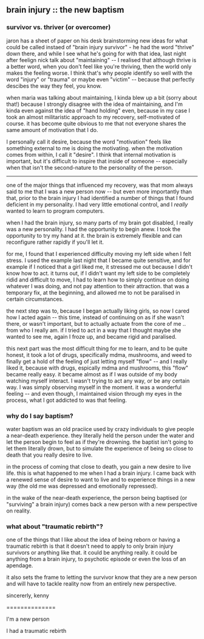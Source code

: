## brain injury :: the new baptism

### survivor vs. thriver (or overcomer)

jaron has a sheet of paper on his desk brainstorming new ideas for what could be called instaed of "brain injury survivor" - he had the word "thrive" down there, and while I see what he's going for with that idea, last night after feelign nick talk about "maintaining" -- I realised that although thrive is a better word, when you don't feel like you're thriving, then the world only makes the feeling worse. I think that's why people identify so well with the word "injury" or "trauma" or maybe even "victim" -- because that perfectly descibes the way they feel, you know.

when maria was talking about maintaining, I kinda blew up a bit (sorry about that!) because I strongly disagree with the idea of maintaining, and I'm kinda even against the idea of "hand holding" even, because in my case I took an almost militaristic approach to my recovery, self-motivated of course. it has become quite obvious to me that not everyone shares the same amount of motivation that I do.

I personally call it desire, because the word "motivation" feels like something external to me is doing the motivating. when the motivation comes from within, I call it "desire". I think that internal motivation is important, but it's difficult to inspire that inside of someone -- especially when that isn't the second-nature to the personality of the person.

---

one of the major things that influenced my recovery, was that mom always said to me that I was a new person now -- but even more importantly than that, prior to the brain injury I had identified a number of things that I found deficient in my personality. I had very little emotional control, and I *really* wanted to learn to program computers.

when I had the brain injury, so many parts of my brain got disabled, I really was a new personality. I had the opportunity to begin anew. I took the opportunity to try my hand at it. the brain is extremely flexible and can reconfigure rather rapidly if you'll let it.

for me, I found that I experienced difficulty moving my left side when I felt stress. I used the example last night that I became quite sensitive, and for example if I noticed that a girl liked me, it stressed me out because I didn't know how to act. it turns out, if I didn't want my left side to be completely ridid and difficult to move, I had to learn how to simply continue on doing whatever I was doing, and not pay attention to their attraction. that was a temporary fix, at the beginning, and allowed me to not be paralised in certain circumstances.

the next step was to, because I began actually liking girls, so now I cared how I acted again -- this time, instead of continuing on as if she wasn't there, or wasn't important, but to actually actuate from the core of me .. from who I really am. if I tried to act in a way that I thought maybe she wanted to see me, again I froze up, and became rigid and paralised.

this next part was the most difficult thing for me to learn, and to be quite honest, it took a lot of drugs, specifically mdma, mushrooms, and weed to finally get a hold of the feeling of just letting myself "flow" -- and I really liked it, because with drugs, espically mdma and mushrooms, this "flow" became really easy. it became almost as if I was outside of my body watching myself interact. I wasn't trying to act any way, or be any certain way. I was simply observing myself in the moment. it was a wonderful feeling -- and even though, I maintained vision through my eyes in the process, what I got addicted to was that feeling.

### why do I say baptism?

water baptism was an old praciice used by crazy individuals to give people a near-death experience. they literally held the person under the water and let the person begin to feel as if they're drowning. the baptist isn't going to let them literally drown, but to simulate the experience of being so close to death that you really desire to live.

in the process of coming that close to death, you gain a new desire to live life. this is what happened to me when I had a brain injury. I came back with a renewed sense of desire to want to live and to experience things in a new way (the old me was depressed and emotionally repressed).

in the wake of the near-death experience, the person being baptised (or "surviving" a brain injury) comes back a new person with a new perspective on reality.

### what about "traumatic rebirth"?

one of the things that I like about the idea of being reborn or having a traumatic rebirth is that it doesn't need to apply to only brain injury survivors or anything like that. it could be anything really. it could be anything from a brain injury, to psychotic episode or even the loss of an apendage.

it also sets the frame to letting the survivor know that they are a new person and will have to tackle reality now from an entirely new perspective.

sincererly,
kenny


==============

I'm a new person

I had a traumatic rebirth
